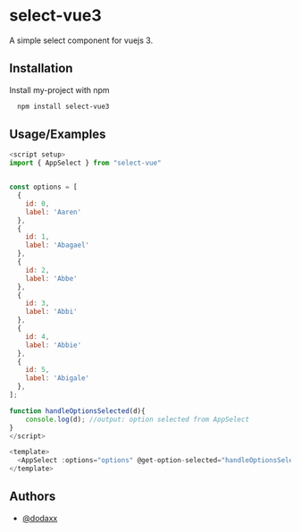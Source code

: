 # select-vue3

A simple select component for vuejs 3.

## Installation

Install my-project with npm

```bash
  npm install select-vue3
```

## Usage/Examples

```javascript
<script setup>
import { AppSelect } from "select-vue"


const options = [
  {
    id: 0,
    label: 'Aaren'
  },
  {
    id: 1,
    label: 'Abagael'
  },
  {
    id: 2,
    label: 'Abbe'
  },
  {
    id: 3,
    label: 'Abbi'
  },
  {
    id: 4,
    label: 'Abbie'
  },
  {
    id: 5,
    label: 'Abigale'
  },
];

function handleOptionsSelected(d){
    console.log(d); //output: option selected from AppSelect
}
</script>

<template>
  <AppSelect :options="options" @get-option-selected="handleOptionsSelected" />
</template>

```

## Authors

- [@dodaxx](https://www.github.com/dodaxx)

